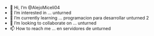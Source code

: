 - 👋 Hi, I’m @AlejoMiceli04
- 👀 I’m interested in ... unturned
- 🌱 I’m currently learning ... programacion para desarrollar unturned 2
- 💞️ I’m looking to collaborate on ... unturned
- 📫 How to reach me ... en servidores de unturned

<!---
AlejoMiceli04/AlejoMiceli04 is a ✨ special ✨ repository because its `README.md` (this file) appears on your GitHub profile.
You can click the Preview link to take a look at your changes.
--->
